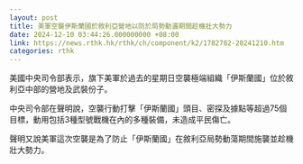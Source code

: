 ```yaml
---
layout: post
title: 美軍空襲伊斯蘭國於敘利亞營地以防於局勢動盪期間趁機壯大勢力
date: 2024-12-10 03:44:26.000000000 +08:00
link: https://news.rthk.hk/rthk/ch/component/k2/1782782-20241210.htm
categories: rthk
---
```


美國中央司令部表示，旗下美軍於過去的星期日空襲極端組織「伊斯蘭國」位於敘利亞中部的營地及武裝份子。

中央司令部在聲明說，空襲行動打擊「伊斯蘭國」頭目、密探及據點等超過75個目標，動用包括3種型號戰機在內的多種裝備，未造成平民傷亡。

聲明又說美軍這次空襲是為了防止「伊斯蘭國」在敘利亞局勢動蕩期間施襲並趁機壯大勢力。
